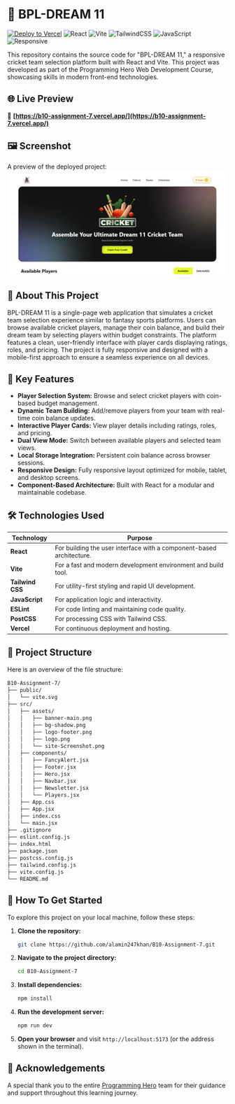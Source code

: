 # 🚀 BPL-DREAM 11

[![Deploy to Vercel](https://img.shields.io/badge/Deployed_on-Vercel-black?style=for-the-badge&logo=vercel&logoColor=white)](https://b10-assignment-7.vercel.app/)
![React](https://img.shields.io/badge/React-20232A?style=for-the-badge&logo=react&logoColor=61DAFB)
![Vite](https://img.shields.io/badge/Vite-B73BFE?style=for-the-badge&logo=vite&logoColor=white)
![TailwindCSS](https://img.shields.io/badge/Tailwind_CSS-38B2AC?style=for-the-badge&logo=tailwind-css&logoColor=white)
![JavaScript](https://img.shields.io/badge/JavaScript-F7DF1E?style=for-the-badge&logo=javascript&logoColor=white)
![Responsive](https://img.shields.io/badge/Responsive-Design-brightgreen?style=for-the-badge)

This repository contains the source code for "BPL-DREAM 11," a responsive cricket team selection platform built with React and Vite. This project was developed as part of the Programming Hero Web Development Course, showcasing skills in modern front-end technologies.

## 🌐 Live Preview
🔗 **[https://b10-assignment-7.vercel.app/](https://b10-assignment-7.vercel.app/)**

## 🖼️ Screenshot
A preview of the deployed project:
![Project Screenshot](./src/assets/site-Screenshot.png)

## 📌 About This Project
BPL-DREAM 11 is a single-page web application that simulates a cricket team selection experience similar to fantasy sports platforms. Users can browse available cricket players, manage their coin balance, and build their dream team by selecting players within budget constraints. The platform features a clean, user-friendly interface with player cards displaying ratings, roles, and pricing. The project is fully responsive and designed with a mobile-first approach to ensure a seamless experience on all devices.

## 🎯 Key Features
- **Player Selection System:** Browse and select cricket players with coin-based budget management.
- **Dynamic Team Building:** Add/remove players from your team with real-time coin balance updates.
- **Interactive Player Cards:** View player details including ratings, roles, and pricing.
- **Dual View Mode:** Switch between available players and selected team views.
- **Local Storage Integration:** Persistent coin balance across browser sessions.
- **Responsive Design:** Fully responsive layout optimized for mobile, tablet, and desktop screens.
- **Component-Based Architecture:** Built with React for a modular and maintainable codebase.

## 🛠️ Technologies Used
| Technology | Purpose |
|------------|---------|
| **React** | For building the user interface with a component-based architecture. |
| **Vite** | For a fast and modern development environment and build tool. |
| **Tailwind CSS** | For utility-first styling and rapid UI development. |
| **JavaScript** | For application logic and interactivity. |
| **ESLint** | For code linting and maintaining code quality. |
| **PostCSS** | For processing CSS with Tailwind CSS. |
| **Vercel** | For continuous deployment and hosting. |

## 📂 Project Structure
Here is an overview of the file structure:
```
B10-Assignment-7/
├── public/
│   └── vite.svg
├── src/
│   ├── assets/
│   │   ├── banner-main.png
│   │   ├── bg-shadow.png
│   │   ├── logo-footer.png
│   │   ├── logo.png
│   │   └── site-Screenshot.png
│   ├── components/
│   │   ├── FancyAlert.jsx
│   │   ├── Footer.jsx
│   │   ├── Hero.jsx
│   │   ├── Navbar.jsx
│   │   ├── Newsletter.jsx
│   │   └── Players.jsx
│   ├── App.css
│   ├── App.jsx
│   ├── index.css
│   └── main.jsx
├── .gitignore
├── eslint.config.js
├── index.html
├── package.json
├── postcss.config.js
├── tailwind.config.js
├── vite.config.js
└── README.md
```

## 🚀 How To Get Started
To explore this project on your local machine, follow these steps:

1. **Clone the repository:**
   ```bash
   git clone https://github.com/alamin247khan/B10-Assignment-7.git
   ```
2. **Navigate to the project directory:**
   ```bash
   cd B10-Assignment-7
   ```
3. **Install dependencies:**
   ```bash
   npm install
   ```
4. **Run the development server:**
    ```bash
    npm run dev
    ```
5. **Open your browser** and visit `http://localhost:5173` (or the address shown in the terminal).

## 🙏 Acknowledgements
A special thank you to the entire [Programming Hero](https://web.programming-hero.com/) team for their guidance and support throughout this learning journey.

